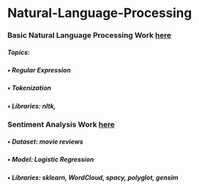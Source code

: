 # Natural-Language-Processing

### Basic Natural Language Processing Work [here](https://github.com/Muhammad-Usama-07/Natural-Language-Processing/tree/main/NLP_Basics)
##### Topics:
##### • Regular Expression
##### • Tokenization
##### • **Libraries:** nltk,
### Sentiment Analysis Work [here](https://github.com/Muhammad-Usama-07/Natural-Language-Processing/tree/main/Sentiment_Analysis)
##### • **Dataset:** movie reviews
##### • **Model:** Logistic Regression
##### • **Libraries:** sklearn, WordCloud, spacy, polyglot, gensim
